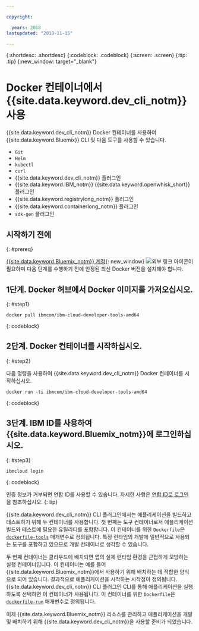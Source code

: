 ```yaml
---

copyright:

  years: 2018
lastupdated: "2018-11-15"

---
```


{:shortdesc: .shortdesc}
{:codeblock: .codeblock}
{:screen: .screen}
{:tip: .tip}
{:new_window: target="_blank"}

# Docker 컨테이너에서 {{site.data.keyword.dev_cli_notm}} 사용

{{site.data.keyword.dev_cli_notm}} Docker 컨테이너를 사용하여 {{site.data.keyword.Bluemix}} CLI 및 다음 도구를 사용할 수 있습니다.

* `Git`
* `Helm`
* `kubectl`
* `curl`
* {{site.data.keyword.dev_cli_notm}} 플러그인
* {{site.data.keyword.IBM_notm}} {{site.data.keyword.openwhisk_short}} 플러그인
* {{site.data.keyword.registrylong_notm}} 플러그인
* {{site.data.keyword.containerlong_notm}} 플러그인
* `sdk-gen` 플러그인

## 시작하기 전에
{: #prereq}

[{{site.data.keyword.Bluemix_notm}} 계정](https://console.bluemix.net/){: new_window} ![외부 링크 아이콘](../../../icons/launch-glyph.svg "외부 링크 아이콘")이 필요하며 다음 단계를 수행하기 전에 안정된 최신 Docker 버전을 설치해야 합니다.

## 1단계. Docker 허브에서 Docker 이미지를 가져오십시오.
{: #step1}

```
docker pull ibmcom/ibm-cloud-developer-tools-amd64
```
{: codeblock}

## 2단계. Docker 컨테이너를 시작하십시오.
{: #step2}

다음 명령을 사용하여 {{site.data.keyword.dev_cli_notm}} Docker 컨테이너를 시작하십시오.

```
docker run -ti ibmcom/ibm-cloud-developer-tools-amd64
```
{: codeblock}

## 3단계. IBM ID를 사용하여 {{site.data.keyword.Bluemix_notm}}에 로그인하십시오.
{: #step3}

```
ibmcloud login
```
{: codeblock}


인증 정보가 거부되면 연합 ID를 사용할 수 있습니다. 자세한 사항은 [연합 ID로 로그인](/docs/iam/login_fedid.html#federated_id)을 참조하십시오.
{: tip}

{{site.data.keyword.dev_cli_notm}} CLI 플러그인에서는 애플리케이션을 빌드하고 테스트하기 위해 두 컨테이너를 사용합니다. 첫 번째는 도구 컨테이너로서 애플리케이션 빌드와 테스트에 필요한 유틸리티를 포함합니다. 이 컨테이너를 위한 `Dockerfile`은 [`dockerfile-tools`](/docs/cli/idt/commands.html#command-parameters) 매개변수로 정의됩니다. 특정 런타임의 개발에 일반적으로 사용되는 도구를 포함하고 있으므로 개발 컨테이너로 생각할 수 있습니다.

두 번째 컨테이너는 클라우드에 배치되면 앱의 실제 런타임 환경을 근접하게 모방하는 실행 컨테이너입니다. 이 컨테이너는 예를 들어 {{site.data.keyword.Bluemix_notm}}에서 사용하기 위해 배치하는 데 적합한 양식으로 되어 있습니다. 결과적으로 애플리케이션을 시작하는 시작점이 정의됩니다. {{site.data.keyword.dev_cli_notm}} CLI 플러그인 CLI를 통해 애플리케이션을 실행하도록 선택하면 이 컨테이너가 사용됩니다. 이 컨테이너를 위한 `Dockerfile`은 [`dockerfile-run`](/docs/cli/idt/commands.html#run-parameters) 매개변수로 정의됩니다.

이제 {{site.data.keyword.Bluemix_notm}} 리소스를 관리하고 애플리케이션을 개발 및 배치하기 위해 {{site.data.keyword.dev_cli_notm}}을 사용할 준비가 되었습니다.
